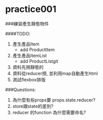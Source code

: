 practice001
======

###練習產生靜態物件

####TODO:

1. 產生產品Item
    - add ProductItem
2. 產生產品ItemList
    - add ProductListgit
3. 資料先撈靜態的
4. 資料從reducer撈, 並利用map自動產生html
5. 測試flexbox排版


###Questions:
1. 為什麼有些props要 props.state.reducer?
2. store跟state的差別?
3. reducer 的function 為什麼需要命名?